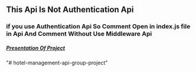 <h2>This Api Is Not Authentication Api</h2>
<h3>if you use Authentication Api So Comment Open in index.js file in Api And Comment Without Use Middleware Api</h3>

<h5><a href="https://docs.google.com/presentation/d/1ixA43eGC_3dWUpiS1aBQxdcgPf85o_SdfsxNS6xxtek/edit?usp=sharing">Presentation Of Project</a></h5>
"# hotel-management-api-group-project" 
